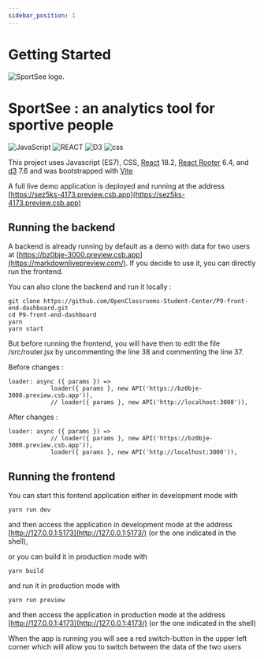 ```yaml
---
sidebar_position: 1
---
```


# Getting Started

![SportSee logo.](/img/logo.svg "Sportify tool")

# SportSee : an analytics tool for sportive people

![JavaScript](https://img.shields.io/badge/JavaScript-yellowgreen) ![REACT](https://img.shields.io/badge/React-blue) ![D3](https://img.shields.io/badge/D3-red) ![css](https://img.shields.io/badge/CSS-lightgrey)

This project uses Javascript (ES7), CSS, [React](https://reactjs.org/) 18.2, [React Rooter](https://v5.reactrouter.com/web/guides/quick-start) 6.4, and [d3](https://d3js.org/) 7.6 and was bootstrapped with [Vite](https://vitejs.dev/)

A full live demo application is deployed and running at the address [https://sez5ks-4173.preview.csb.app](https://sez5ks-4173.preview.csb.app)

## Running the backend

A backend is already running by default as a demo with data for two users at [https://bz0bje-3000.preview.csb.app](https://markdownlivepreview.com/).
If you decide to use it, you can directly run the frontend.

You can also clone the backend and run it locally :

```shell
git clone https://github.com/OpenClassrooms-Student-Center/P9-front-end-dashboard.git
cd P9-front-end-dashboard
yarn
yarn start
```

But before running the frontend, you will have then to edit the file /src/router.jsx by uncommenting the line 38 and commenting the line 37.

Before changes :

```shell
loader: async ({ params }) =>
            loader({ params }, new API('https://bz0bje-3000.preview.csb.app')),
            // loader({ params }, new API('http://localhost:3000')),
```

After changes :

```shell
loader: async ({ params }) =>
            // loader({ params }, new API('https://bz0bje-3000.preview.csb.app')),
            loader({ params }, new API('http://localhost:3000')),
```

## Running the frontend

You can start this fontend application either in development mode with

```shell
yarn run dev
```

and then access the application in development mode at the address [http://127.0.0.1:5173](http://127.0.0.1:5173/) (or the one indicated in the shell),

or you can build it in production mode with

```shell
yarn build
```

and run it in production mode with

```shell
yarn run preview
```

and then access the application in production mode at the address [http://127.0.0.1:4173](http://127.0.0.1:4173/) (or the one indicated in the shell)

When the app is running you will see a red switch-button in the upper left corner which will allow you to switch between the data of the two users
